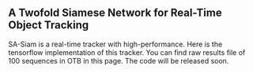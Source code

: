 ## A Twofold Siamese Network for Real-Time Object Tracking

SA-Siam is a real-time tracker with high-performance. Here is the tensorflow implementation of this tracker. You can find raw results file of 100 sequences in OTB in this page. The code will be released soon.

